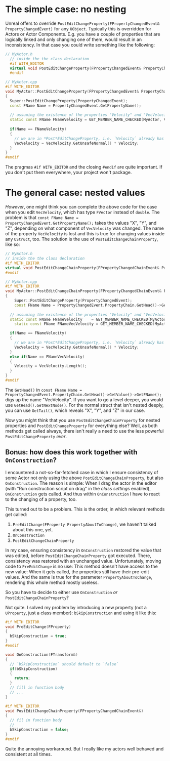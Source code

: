 # The simple case: no nesting

Unreal offers to override `PostEditChangeProperty(FPropertyChangedEvent& PropertyChangedEvent)` for any `UObject`.
Typically this is overridden for Actors or Actor Components.
E.g. you have a couple of properties that are logically linked and only changing one of them, would result in an inconsistency.
In that case you could write something like the following:

```cpp
// MyActor.h
  // inside the the class declaration
  #if WITH_EDITOR
  virtual void PostEditChangeProperty(FPropertyChangedEvent& PropertyChangedEvent) override;
  #endif

// MyActor.cpp
#if WITH_EDITOR
void MyActor::PostEditChangeProperty(FPropertyChangedEvent& PropertyChangedEvent)
{
  Super::PostEditChangeProperty(PropertyChangedEvent);
  const FName Name = PropertyChangedEvent.GetPropertyName();
  
  // assuming the existence of the properties "Velocity" and "VecVelocity"
  static const FName FNameVelocity = GET_MEMBER_NAME_CHECKED(MyActor, Velocity)
  
  if(Name == FNameVelocity)
  {
    // we are in *Post*EditChangeProperty, i.e. `Velocity` already has its new value
    VecVelocity = VecVelocity.GetUnsafeNormal() * Velocity;
  }
}
#endif
```

The pragmas `#if WITH_EDITOR` and the closing `#endif` are quite important.
If you don't put them everywhere, your project won't package.

# The general case: nested values

*However*, one might think you can complete the above code for the case when you edit `VecVelocity`,
which has type `FVector` instead of `double`.
The problem is that `const FName Name = PropertyChangedEvent.GetPropertyName();` takes the values "X", "Y", and "Z",
depending on what component of `VecVelocity` was changed.
The name of the property `VecVelocity` is lost and this is true for changing values inside any `UStruct`, too.
The solution is the use of `PostEditChangeChainProperty`, like so:

```cpp
// MyActor.h
// inside the the class declaration
#if WITH_EDITOR
virtual void PostEditChangeChainProperty(FPropertyChangedChainEvent& PropertyChangedEvent) override;
#endif

// MyActor.cpp
#if WITH_EDITOR
void MyActor::PostEditChangeChainProperty(FPropertyChangedChainEvent& PropertyChangedEvent)
{
	Super::PostEditChangeProperty(PropertyChangedEvent);
	const FName Name = PropertyChangedEvent.PropertyChain.GetHead()->GetValue()->GetFName();
  
  // assuming the existence of the properties "Velocity" and "VecVelocity"
  static const FName FNameVelocity    = GET_MEMBER_NAME_CHECKED(MyActor, Velocity   );
	static const FName FNameVecVelocity = GET_MEMBER_NAME_CHECKED(MyActor, VecVelocity);

  if(Name == FNameVelocity)
  {
    // we are in *Post*EditChangeProperty, i.e. `Velocity` already has its new value
    VecVelocity = VecVelocity.GetUnsafeNormal() * Velocity;
  }
  else if(Name == FNameVecVelocity)
  {
    Velocity = VecVelocity.Length();
  }
}
#endif
```

The `GetHead()` in `const FName Name = PropertyChangedEvent.PropertyChain.GetHead()->GetValue()->GetFName();` digs up the name "VecVelocity".
If you want to go a level deeper, you would use `GetHead().GetNextNode()`.
For the normal struct that isn't nested deeply, you can use `GetTail()`, which reveals "X", "Y", and "Z" in our case.

Now you might think that you use `PostEditChangeChainProperty` for nested properties and `PostEditChangeProperty` for everything else?
Well, as both methods get called always, there isn't really a need to use the less powerful `PostEditChangeProperty` *ever*.

## Bonus: how does this work together with `OnConstruction`?

I encountered a not-so-far-fetched case in which I ensure consistency of some Actor not only using the above `PostEditChangeChainProperty`,
but also `OnConstruction`.
The reason is simple:
When I drag the actor in the editor (with "Run construction script on drag" in the *class settings* enabled), `OnConstruction` gets called.
And thus within `OnConstruction` I have to react to the changing of a property, too.

This turned out to be a problem.
This is the order, in which relevant methods get called:

1. `PreEditChange(FProperty PropertyAboutToChange)`, we haven't talked about this one, yet.
2. `OnConstruction`
3. `PostEditChangeChainProperty`

In my case, ensuring consistency in `OnConstruction` restored the value that was edited, before `PostEditChangeChainProperty` got executed.
There, consistency was restored with an unchanged value.
Unfortunately, moving code to `PreEditChange` is no use:
This method doesn't have access to the new value:
When it gets called, the properties still have their pre-edit values.
And the same is true for the parameter `PropertyAboutToChange`, rendering this whole method mostly useless.

So you have to decide to either use `OnConstruction` *or* `PostEditChangeChainProperty`?

Not quite.
I solved my problem by introducing a new property (not a `UProperty`, just a class member): `bSkipConstruction` and using it like this:

```cpp
#if WITH_EDITOR
void PreEditChange(FProperty)
{
  bSkipConstruction = true;
}
#endif

void OnConstruction(FTransform&)
{
  // `bSkipConstruction` should default to `false`
  if(bSkipConstruction)
  {
    return;
  }
  // fill in function body
  // ...
}

#if WITH_EDITOR
void PostEditChangeChainProperty(FPropertyChangedChainEvent&)
{
  // fil in function body
  //
  bSkipConstruction = false;
}
#endif
```

Quite the annoying workaround.
But I really like my actors well behaved and consistent at all times.
